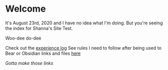 # Welcome

It's August 23rd, 2020 and I have no idea what I'm doing. But you're seeing the index for Shanna's Site Test.

Woo-dee do-dee

Check out the [experience log](site_notes/XP_Log.md)
See rules I need to follow after being used to Bear or Obsidian links and files [here](site_notes/new_format_rules.md)

*Gotta make those links*